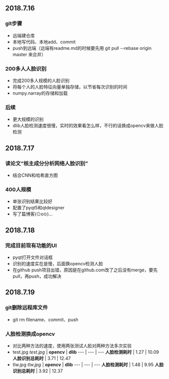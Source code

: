 ## 2018.7.16
### git步骤
* 远端建仓库
* 本地写代码、本地add、commit
* push到远端（远端有readme.md的时候要先用 git pull --rebase origin master 来合并）

### 200多人人脸识别
* 完成200多人规模的人脸识别
* 将每个人的人脸特征向量单独存储，以节省每次识别的时间
* numpy.narray的存储和加载

### 后续
* 更大规模的识别
* dlib人脸检测速度很慢，实时的效果看怎么样，不行的话换成opencv来做人脸检测

## 2018.7.17
### 读论文“核主成分分析网络人脸识别”
* 结合CNN和哈希直方图

### 400人规模
* 单张识别结果比较好
* 配置了pyqt5和qtdesigner
* 写了篇博客(⊙o⊙)…

## 2018.7.18
### 完成目前现有功能的UI
* pyqt打开文件对话框
* 识别的速度实在是慢，后面换opencv检测人脸
* 在github push项目出错，原因是在github.com改了之后没有merge，要先pull，再push，成功解决

## 2018.7.19
### git删除远程库文件
* git rm filename、commit、push

### 人脸检测换成opencv
* 对比两种方法的速度，使用两张测试人脸对两种方法多次实验
* test.jpg
*test.jpg* | **opencv** | **dlib**
--- | --- | ---
**人脸检测耗时** | 1.27 | 10.09
**人脸识别总耗时** | 3.71 | 12.47
* tlw.jpg
*tlw.jpg* | **opencv** | **dlib**
--- | --- | ---
**人脸检测耗时** | 1.48 | 9.95
**人脸识别总耗时** | 3.92 | 12.37
